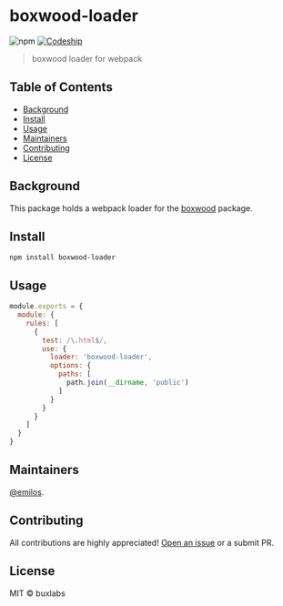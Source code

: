 # boxwood-loader

![npm](https://img.shields.io/npm/v/boxwood-loader.svg) [![Codeship](https://img.shields.io/codeship/d449ed60-1d63-0137-4301-5aea4b3287ff.svg)](https://app.codeship.com/projects/329031)

>  boxwood loader for webpack

## Table of Contents

- [Background](#background)
- [Install](#install)
- [Usage](#usage)
- [Maintainers](#maintainers)
- [Contributing](#contributing)
- [License](#license)

## Background

This package holds a webpack loader for the [boxwood](https://github.com/buxlabs/boxwood) package.

## Install

```
npm install boxwood-loader
```

## Usage

```js
module.exports = {
  module: {
    rules: [
      {
        test: /\.html$/,
        use: {
          loader: 'boxwood-loader',
          options: {
            paths: [
              path.join(__dirname, 'public')
            ]
          }
        }
      }
    ]
  }
}

```

## Maintainers

[@emilos](https://github.com/emilos).

## Contributing

All contributions are highly appreciated! [Open an issue](https://github.com/buxlabs/tris-loader/issues/new) or a submit PR.

## License

MIT © buxlabs
